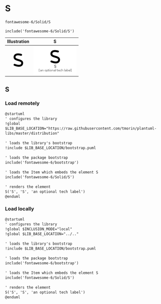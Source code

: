 # S


```text
fontawesome-6/Solid/S
```

```text
include('fontawesome-6/Solid/S')
```



| Illustration | S |
| :---: | :---: |
| ![illustration for Illustration](../../fontawesome-6/Solid/S.png) | ![illustration for S](../../fontawesome-6/Solid/S.Local.png) |




## S

### Load remotely
```plantuml
@startuml
' configures the library
!global $LIB_BASE_LOCATION="https://raw.githubusercontent.com/tmorin/plantuml-libs/master/distribution"

' loads the library's bootstrap
!include $LIB_BASE_LOCATION/bootstrap.puml

' loads the package bootstrap
include('fontawesome-6/bootstrap')

' loads the Item which embeds the element S
include('fontawesome-6/Solid/S')

' renders the element
S('S', 'S', 'an optional tech label')
@enduml
```

### Load locally
```plantuml
@startuml
' configures the library
!global $INCLUSION_MODE="local"
!global $LIB_BASE_LOCATION="../.."

' loads the library's bootstrap
!include $LIB_BASE_LOCATION/bootstrap.puml

' loads the package bootstrap
include('fontawesome-6/bootstrap')

' loads the Item which embeds the element S
include('fontawesome-6/Solid/S')

' renders the element
S('S', 'S', 'an optional tech label')
@enduml
```

